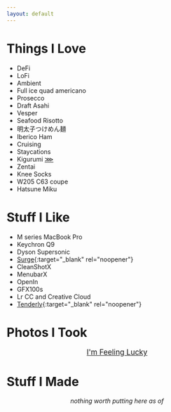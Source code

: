 ```yaml
---
layout: default
---
```


<div id="hero" style="height: 70vh;border-bottom: 1px solid #eee;filter: saturate(1.2); text-align: center; display: none;"><h1 style="font-size: 100px;margin: 0;padding-top: 40%;padding-top: calc(35vh - 75px);">💎<span style="font-size: 90px;">🧡</span>🎂</h1></div>

<span class="center-ul">

# Things I <span id="046b759f57ebf5d19440f0639ddd41b7">Love</span>

- DeFi
- LoFi
- Ambient
- Full ice quad americano
- Prosecco
- Draft Asahi
- Vesper
- Seafood Risotto
- 明太子つけめん麺
- Iberico Ham
- Cruising
- Staycations
- Kigurumi [⋙](kig-list/)
- Zentai
- Knee Socks
- W205 C63 coupe
- Hatsune Miku

# Stuff I Like

- M series MacBook Pro
- Keychron Q9
- Dyson Supersonic
- [Surge](https://nssurge.com){:target="_blank" rel="noopener"}
- CleanShotX
- MenubarX
- OpenIn
- GFX100s
- Lr CC and Creative Cloud
- [Tenderly](https://tenderly.co){:target="_blank" rel="noopener"}

</span>

# Photos I Took

<div style="text-align: center; font-size: 120%;"><a class="no-underline" href="/photos/?loadRandom=yes">I'm Feeling Lucky</a></div>

# Stuff I Made

<div style="text-align: center"><i>nothing worth putting here as of <span id="current"></span></i>
<script>
  // fill in the date
  var date = new Date();
  var current_date = date.getFullYear()+"-"+(date.getMonth()+1)+"-"+ date.getDate();
  document.getElementById("current").innerHTML = current_date;
</script>

<script>
  // easter egg
  var keki = '💕KEKI'
  window.addEventListener('keypress', (function() {
      var strToType = 'keki',
          strTyped = '';
      return function(event) {
          var character = String.fromCharCode(event.which);
          strTyped += character;
          if (strToType.indexOf(strTyped) === -1) strTyped = '';
          else if (strTyped === strToType) {
              strTyped = '';
              alert(keki);
          }
      };
  }()) );
  document.getElementById("046b759f57ebf5d19440f0639ddd41b7").addEventListener('click', function() {alert(keki); });
</script>

<script>
  // put guide on hero after 5s
  const showInstruct = setTimeout(function(){document.getElementById("hero").insertAdjacentHTML('beforeend', `<p id="hero-instruct">⬇️</p>`)}, 2000);

  // remove instruct
  var firstScrollDone = false;
  document.addEventListener("scroll", function(){
    if (firstScrollDone) {
      if (showInstruct) {
        clearTimeout(showInstruct);
      };
      if (document.getElementById("hero-instruct")) {
        document.getElementById("hero-instruct").remove();
      }
    } else {
      firstScrollDone = true;
    }
  });

  // on scroll blur hero
  const vh = Math.max(document.documentElement.clientHeight || 0, window.innerHeight || 0);
  document.addEventListener("scroll", function(){
    var currentPos = document.documentElement.scrollTop;
    document.getElementById("hero").style.filter = "blur("+(currentPos/(vh/2)*50)+"px)";
  });
</script>
